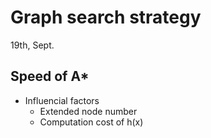 # Graph search strategy
19th, Sept.

## Speed of A*
* Influencial factors
	* Extended node number
	* Computation cost of h(x)